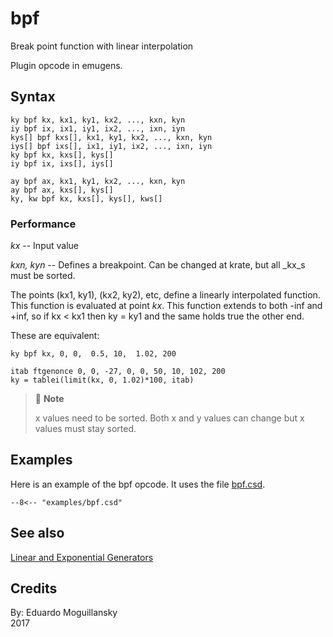 <!--
id:bpf
category:Signal Generators:Linear and Exponential Generators
-->
# bpf
Break point function with linear interpolation

Plugin opcode in emugens.

## Syntax
``` csound-orc
ky bpf kx, kx1, ky1, kx2, ..., kxn, kyn
iy bpf ix, ix1, iy1, ix2, ..., ixn, iyn
kys[] bpf kxs[], kx1, ky1, kx2, ..., kxn, kyn
iys[] bpf ixs[], ix1, iy1, ix2, ..., ixn, iyn
ky bpf kx, kxs[], kys[]
iy bpf ix, ixs[], iys[]

ay bpf ax, kx1, ky1, kx2, ..., kxn, kyn
ay bpf ax, kxs[], kys[]
ky, kw bpf kx, kxs[], kys[], kws[]
```

### Performance
_kx_ -- Input value

_kxn, kyn_ -- Defines a breakpoint. Can be changed at krate, but all _kx_s must be sorted.

The points (kx1, ky1), (kx2, ky2), etc, define a linearly interpolated function. This function is evaluated at point _kx_. This function extends to both -inf and +inf, so if kx < kx1 then ky = ky1 and the same holds true the other end.

These are equivalent:

``` csound-orc
ky bpf kx, 0, 0,  0.5, 10,  1.02, 200

itab ftgenonce 0, 0, -27, 0, 0, 50, 10, 102, 200
ky = tablei(limit(kx, 0, 1.02)*100, itab)  
```

> :memo: **Note**
> 
>  x values need to be sorted. Both x and y values can change but x values must stay sorted.

## Examples
Here is an example of the bpf opcode. It uses the file [bpf.csd](../../examples/bpf.csd).
``` csound-orc title="Example of the bpf opcode." linenums="1"
--8<-- "examples/bpf.csd"
```

## See also
[Linear and Exponential Generators](../../siggen/lineexp)

## Credits
By: Eduardo Moguillansky  
2017
